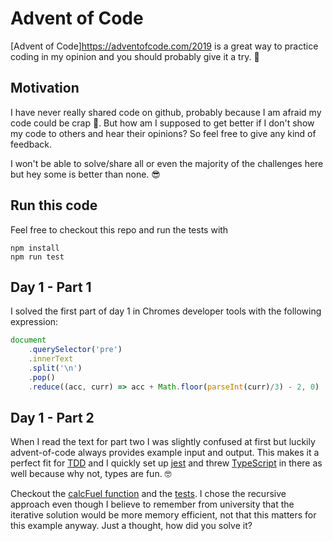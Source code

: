 # Advent of Code

[Advent of Code]https://adventofcode.com/2019 is a great way to practice coding in my opinion and you should probably give it a try. 🚀

## Motivation
I have never really shared code on github, probably because I am afraid my code could be crap 💩.
But how am I supposed to get better if I don't show my code to others and hear their opinions? 
So feel free to give any kind of feedback.

I won't be able to solve/share all or even the majority of the challenges here but hey some is better than none. 😎

## Run this code
Feel free to checkout this repo and run the tests with 
```
npm install
npm run test
```

## Day 1 - Part 1
I solved the first part of day 1 in Chromes developer tools with the following expression:

```javascript
document
	.querySelector('pre')
	.innerText
	.split('\n')
	.pop()
	.reduce((acc, curr) => acc + Math.floor(parseInt(curr)/3) - 2, 0)
```

## Day 1 - Part 2
When I read the text for part two I was slightly confused at first but luckily advent-of-code always provides example input and output. This makes it a perfect fit for [TDD](https://en.wikipedia.org/wiki/Test-driven_development) and I quickly set up [jest](https://jestjs.io/) and threw [TypeScript](https://www.typescriptlang.org/) in there as well because why not, types are fun. 🤓

Checkout the [calcFuel function](./src/day-01.ts) and the [tests](./src/day-01.test.ts). I chose the recursive approach even though I believe to remember from university that the iterative solution would be more memory efficient, not that this matters for this example anyway. Just a thought, how did you solve it?